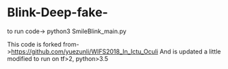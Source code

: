 # Blink-Deep-fake-

to run code-> python3 SmileBlink_main.py

This code is forked from->https://github.com/yuezunli/WIFS2018_In_Ictu_Oculi
And is updated a little modified to run on tf>2, python>3.5
